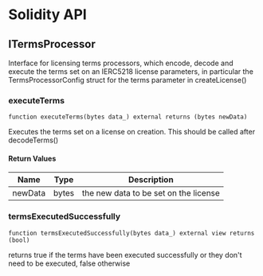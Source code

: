 # Solidity API

## ITermsProcessor

Interface for licensing terms processors, which encode, decode and execute the terms set on an IERC5218 license parameters,
in particular the TermsProcessorConfig struct for the terms parameter in createLicense()

### executeTerms

```solidity
function executeTerms(bytes data_) external returns (bytes newData)
```

Executes the terms set on a license on creation.
This should be called after decodeTerms()

#### Return Values

| Name | Type | Description |
| ---- | ---- | ----------- |
| newData | bytes | the new data to be set on the license |

### termsExecutedSuccessfully

```solidity
function termsExecutedSuccessfully(bytes data_) external view returns (bool)
```

returns true if the terms have been executed successfully or they don't need to be executed, false otherwise

